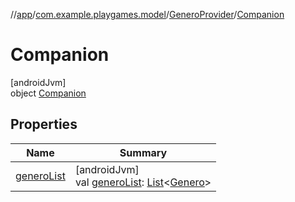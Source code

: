 //[app](../../../../index.md)/[com.example.playgames.model](../../index.md)/[GeneroProvider](../index.md)/[Companion](index.md)

# Companion

[androidJvm]\
object [Companion](index.md)

## Properties

| Name | Summary |
|---|---|
| [generoList](genero-list.md) | [androidJvm]<br>val [generoList](genero-list.md): [List](https://kotlinlang.org/api/latest/jvm/stdlib/kotlin.collections/-list/index.html)&lt;[Genero](../../-genero/index.md)&gt; |
